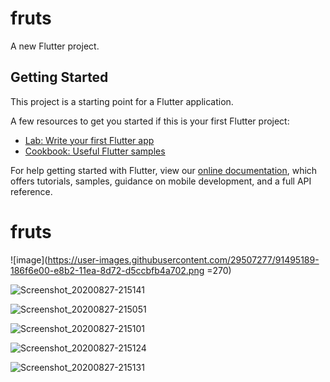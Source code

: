 # fruts

A new Flutter project.

## Getting Started

This project is a starting point for a Flutter application.

A few resources to get you started if this is your first Flutter project:

- [Lab: Write your first Flutter app](https://flutter.dev/docs/get-started/codelab)
- [Cookbook: Useful Flutter samples](https://flutter.dev/docs/cookbook)

For help getting started with Flutter, view our
[online documentation](https://flutter.dev/docs), which offers tutorials,
samples, guidance on mobile development, and a full API reference.
# fruts

![image](https://user-images.githubusercontent.com/29507277/91495189-186f6e00-e8b2-11ea-8d72-d5ccbfb4a702.png =270)

![Screenshot_20200827-215141](https://user-images.githubusercontent.com/29507277/91495246-31781f00-e8b2-11ea-9f13-0f1257ae5bdb.jpg)

![Screenshot_20200827-215051](https://user-images.githubusercontent.com/29507277/91495247-3341e280-e8b2-11ea-8d56-8b6f1f2e650a.jpg)

![Screenshot_20200827-215101](https://user-images.githubusercontent.com/29507277/91495249-33da7900-e8b2-11ea-8697-11b7b292c808.jpg)

![Screenshot_20200827-215124](https://user-images.githubusercontent.com/29507277/91495251-350ba600-e8b2-11ea-9889-db6934e6fda8.jpg)

![Screenshot_20200827-215131](https://user-images.githubusercontent.com/29507277/91495254-35a43c80-e8b2-11ea-8580-0836c35eccbe.jpg)
